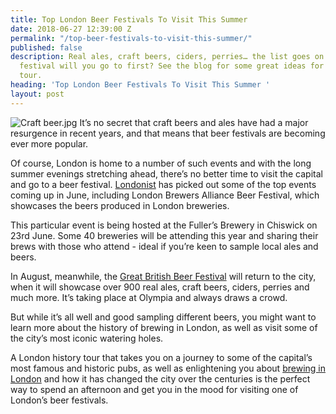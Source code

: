 ```yaml
---
title: Top London Beer Festivals To Visit This Summer
date: 2018-06-27 12:39:00 Z
permalink: "/top-beer-festivals-to-visit-this-summer/"
published: false
description: Real ales, craft beers, ciders, perries… the list goes on! Which beer
  festival will you go to first? See the blog for some great ideas for your next London
  tour.
heading: 'Top London Beer Festivals To Visit This Summer '
layout: post
---
```


![Craft beer.jpg](/uploads/Craft%20beer.jpg)
It’s no secret that craft beers and ales have had a major resurgence in recent years, and that means that beer festivals are becoming ever more popular.

Of course, London is home to a number of such events and with the long summer evenings stretching ahead, there’s no better time to visit the capital and go to a beer festival. [Londonist](https://londonist.com/london/drink/the-best-beer-festivals-in-london-in-june-2018) has picked out some of the top events coming up in June, including London Brewers Alliance Beer Festival, which showcases the beers produced in London breweries.

This particular event is being hosted at the Fuller’s Brewery in Chiswick on 23rd June. Some 40 breweries will be attending this year and sharing their brews with those who attend - ideal if you’re keen to sample local ales and beers.

In August, meanwhile, the [Great British Beer Festival](https://olympia.london/whatson/great-british-beer-festival) will return to the city, when it will showcase over 900 real ales, craft beers, ciders, perries and much more. It’s taking place at Olympia and always draws a crowd.

But while it’s all well and good sampling different beers, you might want to learn more about the history of brewing in London, as well as visit some of the city’s most iconic watering holes.

A London history tour that takes you on a journey to some of the capital’s most famous and historic pubs, as well as enlightening you about [brewing in London](https://www.insider-london.co.uk/tours/history-of-drinking-and-pubs/) and how it has changed the city over the centuries is the perfect way to spend an afternoon and get you in the mood for visiting one of London’s beer festivals.
